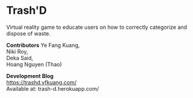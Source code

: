 # Trash'D #
Virtual reality game to educate users on how to correctly categorize and dispose of waste.

**Contributors**
Ye Fang Kuang,<br>
Niki Roy,<br>
Deka Said,<br>
Hoang Nguyen (Thao)<br>

**Development Blog**<br>
https://trashd.yfkuang.com/<br>
Available at: trash-d.herokuapp.com/
